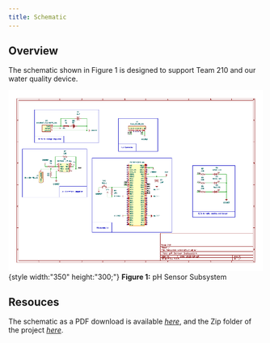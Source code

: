 ```yaml
---
title: Schematic
---
```


## Overview

The schematic shown in Figure 1 is designed to support Team 210 and our water quality device.


![schematic](image.png){style width:"350" height:"300;"}
**Figure 1:** pH Sensor Subsystem


## Resouces

The schematic as a PDF download is available [*here*](Subsystem_schematic.pdf), and the Zip folder of the project [*here*](Subsystem_schematic.zip).
